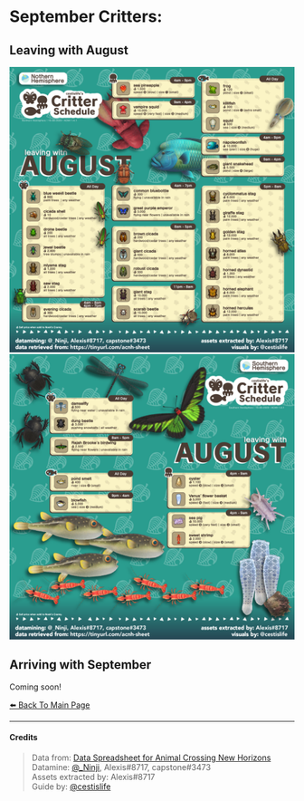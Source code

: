 <head>
    <meta name="twitter:site" content="@cestislife"/>
    <meta name="twitter:title" content="cestislife's Critter Schedule: September"/>
    <meta name="twitter:image" content="https://cestislife.github.io/card.png"/>
</head>

# September Critters:

## Leaving with August
[![NH Leaving August](/img/NH_aug_out.png)](/img/NH_aug_out.png)
[![SH Leaving August](/img/SH_aug_out.png)](/img/SH_aug_out.png)

## Arriving with September
Coming soon!
   
[⬅️ Back To Main Page](https://cestislife.github.io)

***

#### Credits
> Data from: [Data Spreadsheet for Animal Crossing New Horizons](https://tinyurl.com/acnh-sheet)   
> Datamine: [@_Ninji](https://twitter.com/_ninji), Alexis#8717, capstone#3473   
> Assets extracted by: Alexis#8717   
> Guide by: [@cestislife](https://twitter.com/cestislife)
